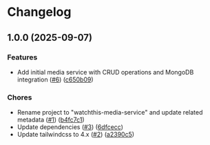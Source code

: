 # Changelog

## 1.0.0 (2025-09-07)


### Features

* Add initial media service with CRUD operations and MongoDB integration ([#6](https://github.com/aimeerivers/watchthis-media-service/issues/6)) ([c650b09](https://github.com/aimeerivers/watchthis-media-service/commit/c650b090778573f4c77be6954983c7ac6d558923))


### Chores

* Rename project to "watchthis-media-service" and update related metadata ([#1](https://github.com/aimeerivers/watchthis-media-service/issues/1)) ([b4fc7c1](https://github.com/aimeerivers/watchthis-media-service/commit/b4fc7c1589f363f4f4a4bb4b45d5c0f356672bf7))
* Update dependencies ([#3](https://github.com/aimeerivers/watchthis-media-service/issues/3)) ([6dfcecc](https://github.com/aimeerivers/watchthis-media-service/commit/6dfcecc39dd8827b063e1052d9a98b21e01aa8cf))
* Update tailwindcss to 4.x ([#2](https://github.com/aimeerivers/watchthis-media-service/issues/2)) ([a2390c5](https://github.com/aimeerivers/watchthis-media-service/commit/a2390c5f97f3fbf8d4f1f906293fb6d534c3dc8a))
